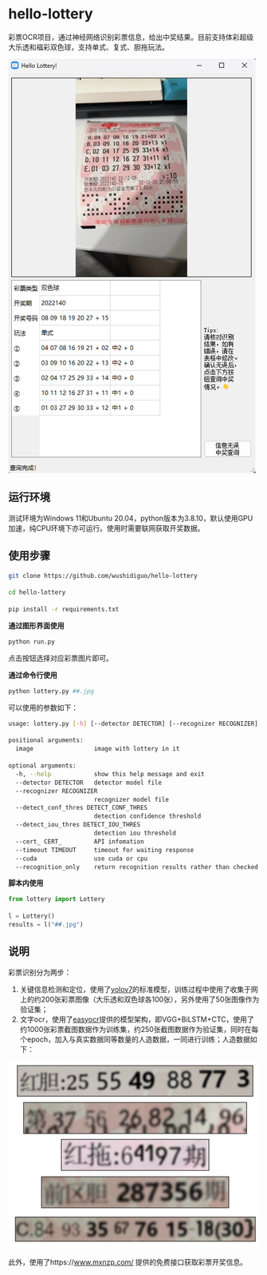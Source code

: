 # hello-lottery
彩票OCR项目，通过神经网络识别彩票信息，给出中奖结果。目前支持体彩超级大乐透和福彩双色球，支持单式、复式、胆拖玩法。

![sample.png](assets/sample.png)

## 运行环境
测试环境为Windows 11和Ubuntu 20.04，python版本为3.8.10，默认使用GPU加速，纯CPU环境下亦可运行。使用时需要联网获取开奖数据。

## 使用步骤
```bash
git clone https://github.com/wushidiguo/hello-lottery

cd hello-lottery

pip install -r requirements.txt
```
**通过图形界面使用**
```bash
python run.py
```
点击按钮选择对应彩票图片即可。

**通过命令行使用**
```bash
python lottery.py ##.jpg
```
可以使用的参数如下：
```bash
usage: lottery.py [-h] [--detector DETECTOR] [--recognizer RECOGNIZER] [--detect_conf_thres DETECT_CONF_THRES] [--detect_iou_thres DETECT_IOU_THRES] [--cert_ CERT_] [--timeout TIMEOUT] [--cuda] [--recognition_only] image

positional arguments:
  image                 image with lottery in it

optional arguments:
  -h, --help            show this help message and exit
  --detector DETECTOR   detector model file
  --recognizer RECOGNIZER
                        recognizer model file
  --detect_conf_thres DETECT_CONF_THRES
                        detection confidence threshold
  --detect_iou_thres DETECT_IOU_THRES
                        detection iou threshold
  --cert_ CERT_         API infomation
  --timeout TIMEOUT     timeout for waiting response
  --cuda                use cuda or cpu
  --recognition_only    return recognition results rather than checked results
```

**脚本内使用**
```python
from lottery import Lottery

l = Lottery()
results = l("##.jpg")
```

## 说明
彩票识别分为两步：
1. 关键信息检测和定位，使用了[yolov7](https://github.com/WongKinYiu/yolov7)的标准模型，训练过程中使用了收集于网上的约200张彩票图像（大乐透和双色球各100张），另外使用了50张图像作为验证集；
2. 文字ocr，使用了[easyocr](https://github.com/JaidedAI/EasyOCR)提供的模型架构，即VGG+BiLSTM+CTC，使用了约1000张彩票截图数据作为训练集，约250张截图数据作为验证集，同时在每个epoch，加入与真实数据同等数量的人造数据，一同进行训练；人造数据如下：

![training_data.png](assets/training_data.png)

此外，使用了https://www.mxnzp.com/ 提供的免费接口获取彩票开奖信息。




